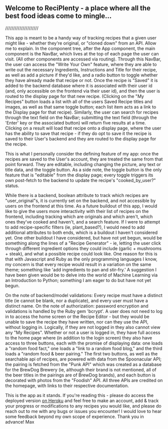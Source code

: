 ## Welcome to ReciPlenty - a place where all the best food ideas come to mingle...
/////////////////////

This app is meant to be a handy way of tracking recipes that a given user might like - whether they're original, or "cloned down" from an API. Allow me to explain. In the component tree, after the App component, the main component is the NavBar, which lives at the top of each page the user can visit. (All other components are accessed via routing).
Through this NavBar, the user can access the "Write Your Own" feature, where they are able to write out the necessary Ingredients, Instructions and Title for their recipe, as well as add a picture if they'd like, and a radio button to toggle whether they have already made that recipe or not. Once the recipe is "Saved" it is added to the backend database where it is associated with their user id (and, only accessible on the frontend via their user id), and then the user is routed to the display page for that new recipe. (Clicking on the "My Recipes" button loads a list with all of the users Saved Recipe titles and images, as well as that same toggle button; each list item acts as a link to the Display page for that recipe).
Similarly, the user can search for recipes through the text field on the NavBar; submitting the text field (through the 'Enter' key or the associated button) will return five results at a time. Clicking on a result will load that recipe onto a display page, where the user has the ability to save that recipe - if they do opt to save it the recipe is saved to their User's backend and they are routed to the display page for the recipe.
 
This is what I personally consider the defining feature of my app: once the recipes are saved to the User's account, they are treated the same from that point forward. They are editable, including changing the picture, any text or title data, and the toggle button. As a side note, the toggle button is the only feature that is "editable" from the display page; every toggle triggers its own post-fetch to the backend to update the recipe's "cooked_by_user?" status.

While there is a backend, boolean attribute to track which recipes are "user_original"s, it is currently set on the backend, and not accessible by users on the frontend at this time. As a future buildout of this app, I would like to give the users more interactivity with their list of recipes on the frontend, including tracking which are originals and which aren't, which ones they've cooked and haven't, and a search feature. If I were to attempt to add recipe-specific filters (ie, plant_based?), I would need to add additional attributes to both ends, which is a buildout I haven't considered yet.
One other buildout I have considered, but have not yet begun, would be something along the lines of a "Recipe Generator" - ie, letting the user click through different ingredient options they could include (garlic + mushrooms + steak), and what a possible recipe could look like. One reason for this is that with Javascript and Ruby as the only programming languages I know, my concern is that every recipe would result in a variation on the same theme; something like 'add ingredients to pan and stir-fry.' A suggestion I have been given would be to delve into the world of Machine Learning via an Introduction to Python; something I am eager to do but have not yet begun.

On the note of backend/model validations: Every recipe must have a distinct title (ie cannot be blank, nor a duplicate), and every user must have a distinct name. On the note of authorization: password encryption and validations is handled by the Ruby gem 'bcrypt'. A user does not need to log in to access the home screen or the Recipe Editor - but they would be unable to save the recipe they have written, nor can they use the API, without logging in. Logically, if they are not logged in they also cannot view any "My Recipes". Whether or not a user is logged in, they have full access to the home page where (in addition to the login screen) they also have access to three buttons, each with the promise of displaying data: one loads a "random food fact," one loads a "link to a random food blog," and the third loads a "random food & beer pairing." The first two buttons, as well as the searchable api of recipes, are powered with data from the Spoonacular API; the pairing is fetched from the "Punk API" which was created as a database for the BrewDog Brewery (ie, although their brand is not mentioned, all of the beer titles in the pairings are of BrewDog brands), and each button is decorated with photos from the "Foodish" API. All three APIs are credited on the homepage, with links to their respective documentation.

This is the app as it stands. If you're reading this - please do access the deployed version [on Heroku](reciplenty.herokuapp.com) and feel free to make an account, add & track your progress or modifications to any recipes you would like, and please do reach out to me with any bugs or issues you encounter! I would love to hear some feedback beyond my own scope of experience.
Thank you in advance!
Max
